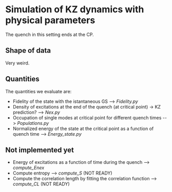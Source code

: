 # Simulation of KZ dynamics with physical parameters

The quench in this setting ends at the CP. 

## Shape of data

Very weird.

## Quantities

The quantities we evaluate are:
- Fidelity of the state with the istantaneous GS --> *Fidelity.py*
- Density of excitations at the end of the quench (at critical point) -> KZ prediction? --> *Nex.py*
- Occupation of single modes at critical point for different quench times --> *Populations.py*
- Normalized energy of the state at the critical point as a function of quench time --> *Energy_state.py*

## Not implemented yet
- Energy of excitations as a function of time during the quench --> *compute_Enex*
- Compute entropy --> *compute_S* (NOT READY)
- Compute the correlation length by fitting the correlation function --> *compute_CL* (NOT READY) 
